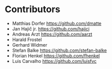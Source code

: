 Contributors
============

* Matthias Dorfer <https://github.com/dmatte>
* Jan Hajič jr. <https://github.com/hajicj>
* Andreas Arzt <https://github.com/aarzt>
* Harald Frostel
* Gerhard Widmer
* Stefan Balke <https://github.com/stefan-balke>
* Florian Henkel <https://github.com/fhenkel>
* Luis Carvalho <https://github.com/luisfvc>